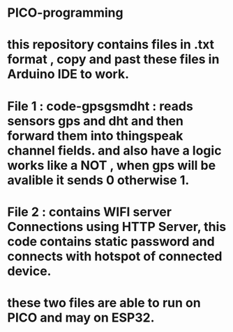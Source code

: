 # PICO-programming
# this repository contains files in .txt format , copy and past these files in Arduino IDE to work.
# File 1 : code-gpsgsmdht : reads sensors gps and dht and then forward them into thingspeak channel fields. and also have a logic works like a NOT , when gps will be avalible it sends 0 otherwise 1.
# File 2 : contains WIFI server Connections using HTTP Server, this code contains static password and connects with hotspot of connected device.
# these two files are able to run on PICO and may on ESP32.
